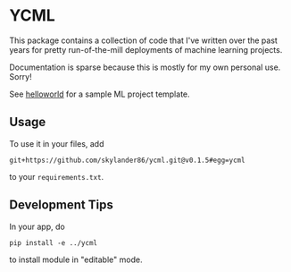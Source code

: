 # YCML

This package contains a collection of code that I've written over the past years for pretty run-of-the-mill deployments of machine learning projects.

Documentation is sparse because this is mostly for my own personal use. Sorry!

See [helloworld](helloworld) for a sample ML project template.

## Usage

To use it in your files, add

    git+https://github.com/skylander86/ycml.git@v0.1.5#egg=ycml

to your `requirements.txt`.

## Development Tips

In your app, do
```
pip install -e ../ycml
```
to install module in "editable" mode.
